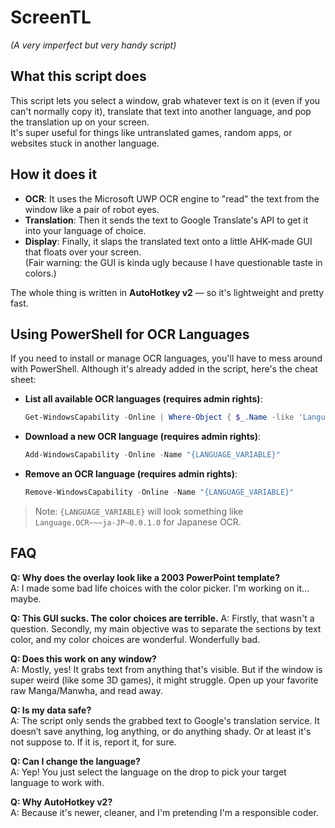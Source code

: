 # ScreenTL
*(A very imperfect but very handy script)*

## What this script does  
This script lets you select a window, grab whatever text is on it (even if you can't normally copy it), translate that text into another language, and pop the translation up on your screen.  
It's super useful for things like untranslated games, random apps, or websites stuck in another language.

## How it does it  
- **OCR**: It uses the Microsoft UWP OCR engine to "read" the text from the window like a pair of robot eyes.  
- **Translation**: Then it sends the text to Google Translate's API to get it into your language of choice.  
- **Display**: Finally, it slaps the translated text onto a little AHK-made GUI that floats over your screen.  
  (Fair warning: the GUI is kinda ugly because I have questionable taste in colors.)

The whole thing is written in **AutoHotkey v2** — so it's lightweight and pretty fast.

## Using PowerShell for OCR Languages  
If you need to install or manage OCR languages, you'll have to mess around with PowerShell. 
Although it's already added in the script, here's the cheat sheet:

- **List all available OCR languages (requires admin rights)**:
    ```powershell
    Get-WindowsCapability -Online | Where-Object { $_.Name -like 'Language.OCR*' } | Select-Object -ExpandProperty Name
    ```
- **Download a new OCR language (requires admin rights)**:
    ```powershell
    Add-WindowsCapability -Online -Name "{LANGUAGE_VARIABLE}"
    ```
- **Remove an OCR language (requires admin rights)**:
    ```powershell
    Remove-WindowsCapability -Online -Name "{LANGUAGE_VARIABLE}"
    ```

> Note: `{LANGUAGE_VARIABLE}` will look something like `Language.OCR~~~ja-JP~0.0.1.0` for Japanese OCR.

## FAQ

**Q: Why does the overlay look like a 2003 PowerPoint template?**  
A: I made some bad life choices with the color picker. I'm working on it... maybe.

**Q: This GUI sucks. The color choices are terrible.**
A: Firstly, that wasn't a question. Secondly, my main objective was to separate the sections by text color, and my color choices are wonderful. Wonderfully bad.

**Q: Does this work on any window?**  
A: Mostly, yes! It grabs text from anything that's visible. But if the window is super weird (like some 3D games), it might struggle. Open up your favorite raw Manga/Manwha, and read away. 

**Q: Is my data safe?**  
A: The script only sends the grabbed text to Google's translation service. It doesn’t save anything, log anything, or do anything shady. Or at least it's not suppose to. If it is, report it, for sure.

**Q: Can I change the language?**  
A: Yep! You just select the language on the drop to pick your target language to work with. 

**Q: Why AutoHotkey v2?**  
A: Because it's newer, cleaner, and I'm pretending I'm a responsible coder.
